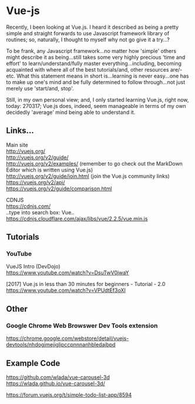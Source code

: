 # Vue-js

Recently, I been looking at Vue.js. I heard it described as being a pretty simple and straight forwards to use Javascript framework library of routines; so, naturally, I thought to myself why not go give it a try...?

To be frank, any Javascript framework...no matter how 'simple' others might describe it as being...still takes some very highly precious 'time and effort' to learn/understand/fully master everything...including, becoming acquainted with where all of the best tutorials/and, other resources are/-etc. What this statement means in short is...learning is never easy...one has to make up one's mind and be fully determined to follow through...not just merely use 'start/and, stop'.

Still, in my own personal view; and, I only started learning Vue.js, right now, today: 270317; Vue.js does, indeed, seem manageable in terms of my own decidedly 'average' mind being able to understand it.

## Links...

Main site  
http://vuejs.org/  
http://vuejs.org/v2/guide/  
http://vuejs.org/v2/examples/  (remember to go check out the MarkDown Editor which is written using Vue.js)    
http://vuejs.org/v2/guide/join.html  (join the Vue.js community links)  
https://vuejs.org/v2/api/  
https://vuejs.org/v2/guide/comparison.html  


CDNJS   
https://cdnjs.com/  
..type into search box: Vue..  
https://cdnjs.cloudflare.com/ajax/libs/vue/2.2.5/vue.min.js  

## Tutorials

### YouTube

VueJS Intro (DevDojo)  
https://www.youtube.com/watch?v=DsuTwV0jwaY  

[2017] Vue.js in less than 30 minutes for beginners - Tutorial - 2.0  
https://www.youtube.com/watch?v=VPUdtEf3oXI  

## Other

### Google Chrome Web Browswer Dev Tools extension

https://chrome.google.com/webstore/detail/vuejs-devtools/nhdogjmejiglipccpnnnanhbledajbpd  

## Example Code

https://github.com/wlada/vue-carousel-3d   
https://wlada.github.io/vue-carousel-3d/  

https://forum.vuejs.org/t/simple-todo-list-app/8594  
